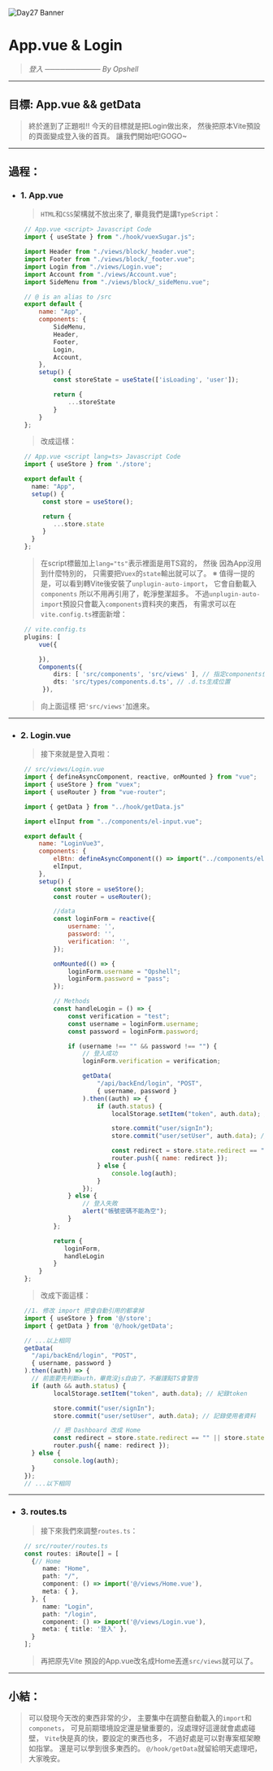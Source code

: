 ![Day27 Banner](https://ithelp.ithome.com.tw/upload/images/20220927/20109918pI0oNjF83n.jpg)

# App.vue & Login
> *登入*
> *─────────── By Opshell*

---
## 目標: App.vue && getData
> 終於進到了正題啦!!
> 今天的目標就是把Login做出來，
> 然後把原本Vite預設的頁面變成登入後的首頁。
> 讓我們開始吧!GOGO~

---
## 過程：
- ### 1. App.vue
   > `HTML`和`CSS`架構就不放出來了,
   > 畢竟我們是講`TypeScript`：
   ```javascript
    // App.vue <script> Javascript Code
    import { useState } from "./hook/vuexSugar.js";

    import Header from "./views/block/_header.vue";
    import Footer from "./views/block/_footer.vue";
    import Login from "./views/Login.vue";
    import Account from "./views/Account.vue";
    import SideMenu from "./views/block/_sideMenu.vue";

    // @ is an alias to /src
    export default {
        name: "App",
        components: {
            SideMenu,
            Header,
            Footer,
            Login,
            Account,
        },
        setup() {
            const storeState = useState(['isLoading', 'user']);

            return {
                ...storeState
            }
        }
    };
   ```
   > 改成這樣：
   ```typescript
    // App.vue <script lang=ts> Javascript Code
    import { useStore } from './store';

    export default {
      name: "App",
      setup() {
         const store = useStore();

         return {
            ...store.state
         }
      }
    };
   ```
   > 在script標籤加上`lang="ts"`表示裡面是用TS寫的，
   > 然後 因為App沒用到什麼特別的，
   > 只需要把`Vuex`的`state`輸出就可以了。
   > ※ 值得一提的是，可以看到轉Vite後安裝了`unplugin-auto-import`，
   >    它會自動載入`components` 所以不用再引用了，乾淨整潔超多。
   >    不過`unplugin-auto-import`預設只會載入`components`資料夾的東西，
   >    有需求可以在`vite.config.ts`裡面新增：
   ```typescript
    // vite.config.ts
    plugins: [
        vue({

        }),
        Components({
            dirs: [ 'src/components', 'src/views' ], // 指定components位置 預設是'src/components'
            dts: 'src/types/components.d.ts', // .d.ts生成位置
         }),
   ```
   > 向上面這樣 把`'src/views'`加進來。

---
- ### 2. Login.vue
   > 接下來就是登入頁啦：
   ```javascript
    // src/views/Login.vue
    import { defineAsyncComponent, reactive, onMounted } from "vue";
    import { useStore } from "vuex";
    import { useRouter } from "vue-router";

    import { getData } from "../hook/getData.js"

    import elInput from "../components/el-input.vue";

    export default {
        name: "LoginVue3",
        components: {
            elBtn: defineAsyncComponent(() => import("../components/el-button.vue")),
            elInput,
        },
        setup() {
            const store = useStore();
            const router = useRouter();

            //data
            const loginForm = reactive({
                username: '',
                password: '',
                verification: '',
            });

            onMounted(() => {
                loginForm.username = "Opshell";
                loginForm.password = "pass";
            });

            // Methods
            const handleLogin = () => {
                const verification = "test";
                const username = loginForm.username;
                const password = loginForm.password;

                if (username !== "" && password !== "") {
                    // 登入成功
                    loginForm.verification = verification;

                    getData(
                        "/api/backEnd/login", "POST",
                        { username, password }
                    ).then((auth) => {
                        if (auth.status) {
                            localStorage.setItem("token", auth.data); // 紀錄token

                            store.commit("user/signIn");
                            store.commit("user/setUser", auth.data); // 記錄使用者資料

                            const redirect = store.state.redirect == "" || store.state.redirect == undefined ? "Dashboard" : store.state.redirect;
                            router.push({ name: redirect });
                        } else {
                            console.log(auth);
                        }
                    });
                } else {
                    // 登入失敗
                    alert("帳號密碼不能為空");
                }
            };

            return {
               loginForm,
               handleLogin
            }
        }
    };
   ```
   > 改成下面這樣：
   ```typescript
    //1. 修改 import 把會自動引用的都拿掉
    import { useStore } from '@/store';
    import { getData } from '@/hook/getData';

    // ...以上相同
    getData(
      "/api/backEnd/login", "POST",
      { username, password }
    ).then((auth) => {
      // 前面要先判斷auth，畢竟沒js自由了，不嚴謹點TS會警告
      if (auth && auth.status) {
            localStorage.setItem("token", auth.data); // 紀錄token

            store.commit("user/signIn");
            store.commit("user/setUser", auth.data); // 記錄使用者資料

            // 把 Dashboard 改成 Home
            const redirect = store.state.redirect == "" || store.state.redirect == undefined ? "Home" : store.state.redirect;
            router.push({ name: redirect });
      } else {
            console.log(auth);
      }
    });
    // ...以下相同
   ```

---
- ### 3. routes.ts
   > 接下來我們來調整`routes.ts`：
   ```typescript
    // src/router/routes.ts
    const routes: iRoute[] = [
      {// Home
         name: "Home",
         path: "/",
         component: () => import('@/views/Home.vue'),
         meta: { },
      }, {
         name: "Login",
         path: "/login",
         component: () => import('@/views/Login.vue'),
         meta: { title: '登入' },
      }
    ];
   ```
   > 再把原先Vite 預設的App.vue改名成Home丟進`src/views`就可以了。

---
## 小結：
> 可以發現今天改的東西非常的少，
> 主要集中在調整自動載入的`import`和`componets`，
> 可見前期環境設定還是蠻重要的，沒處理好這邊就會處處碰壁，
> `Vite`快是真的快，要設定的東西也多，
> 不過好處是可以對專案框架瞭如指掌。
> 還是可以學到很多東西的。
> `@/hook/getData`就留給明天處理吧，大家晚安。
